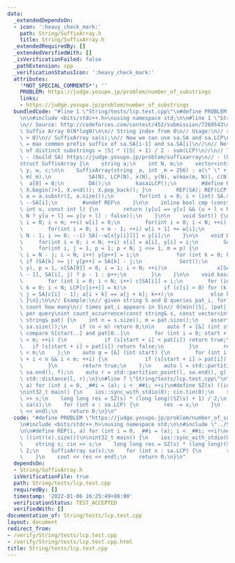 ```yaml
---
data:
  _extendedDependsOn:
  - icon: ':heavy_check_mark:'
    path: String/SuffixArray.h
    title: String/SuffixArray.h
  _extendedRequiredBy: []
  _extendedVerifiedWith: []
  _isVerificationFailed: false
  _pathExtension: cpp
  _verificationStatusIcon: ':heavy_check_mark:'
  attributes:
    '*NOT_SPECIAL_COMMENTS*': ''
    PROBLEM: https://judge.yosupo.jp/problem/number_of_substrings
    links:
    - https://judge.yosupo.jp/problem/number_of_substrings
  bundledCode: "#line 1 \"String/tests/lcp.test.cpp\"\n#define PROBLEM \"https://judge.yosupo.jp/problem/number_of_substrings\"\
    \n\n#include <bits/stdc++.h>\nusing namespace std;\n\n#line 1 \"String/SuffixArray.h\"\
    \n// Source: http://codeforces.com/contest/452/submission/7269543\n// Efficient\
    \ Suffix Array O(N*logN)\n\n// String index from 0\n// Usage:\n// string s;  (s[i]\
    \ > 0)\n// SuffixArray sa(s);\n// Now we can use sa.SA and sa.LCP\n// sa.LCP[i]\
    \ = max common prefix suffix of sa.SA[i-1] and sa.SA[i]\n//\n// Notes:\n// - Number\
    \ of distinct substrings = |S| * (|S| + 1) / 2 - sum(LCP)\n//\n// Tested:\n//\
    \ - (build SA) https://judge.yosupo.jp/problem/suffixarray\n// - (LCP) https://judge.yosupo.jp/problem/number_of_substrings\n\
    struct SuffixArray {\n    string a;\n    int N, m;\n    vector<int> SA, LCP, x,\
    \ y, w, c;\n\n    SuffixArray(string _a, int _m = 256) : a(\" \" + _a), N(a.length()),\
    \ m(_m),\n            SA(N), LCP(N), x(N), y(N), w(max(m, N)), c(N) {\n      \
    \  a[0] = 0;\n        DA();\n        kasaiLCP();\n        #define REF(X) { rotate(X.begin(),\
    \ X.begin()+1, X.end()); X.pop_back(); }\n        REF(SA); REF(LCP);\n       \
    \ a = a.substr(1, a.size());\n        for(int i = 0; i < (int) SA.size(); ++i)\
    \ --SA[i];\n        #undef REF\n    }\n\n    inline bool cmp (const int u, const\
    \ int v, const int l) {\n        return (y[u] == y[v] && (u + l < N && v + l <\
    \ N ? y[u + l] == y[v + l] : false));\n    }\n\n    void Sort() {\n        for(int\
    \ i = 0; i < m; ++i) w[i] = 0;\n        for(int i = 0; i < N; ++i) ++w[x[y[i]]];\n\
    \        for(int i = 0; i < m - 1; ++i) w[i + 1] += w[i];\n        for(int i =\
    \ N - 1; i >= 0; --i) SA[--w[x[y[i]]]] = y[i];\n    }\n\n    void DA() {\n   \
    \     for(int i = 0; i < N; ++i) x[i] = a[i], y[i] = i;\n        Sort();\n   \
    \     for(int i, j = 1, p = 1; p < N; j <<= 1, m = p) {\n            for(p = 0,\
    \ i = N - j; i < N; i++) y[p++] = i;\n            for (int k = 0; k < N; ++k)\
    \ if (SA[k] >= j) y[p++] = SA[k] - j;\n            Sort();\n            for(swap(x,\
    \ y), p = 1, x[SA[0]] = 0, i = 1; i < N; ++i)\n                x[SA[i]] = cmp(SA[i\
    \ - 1], SA[i], j) ? p - 1 : p++;\n        }\n    }\n\n    void kasaiLCP() {\n\
    \        for (int i = 0; i < N; i++) c[SA[i]] = i;\n        for (int i = 0, j,\
    \ k = 0; i < N; LCP[c[i++]] = k)\n            if (c[i] > 0) for (k ? k-- : 0,\
    \ j = SA[c[i] - 1]; a[i + k] == a[j + k]; k++);\n            else k = 0;\n   \
    \ }\n};\n\n// Example:\n// given string S and Q queries pat_i, for each query,\
    \ count how many\n// times pat_i appears in S\n// O(min(|S|, |pat|) * log(|S|))\
    \ per query\nint count_occurrence(const string& s, const vector<int>& sa, const\
    \ string& pat) {\n    int n = s.size(), m = pat.size();\n    assert(n == (int)\
    \ sa.size());\n    if (n < m) return 0;\n\n    auto f = [&] (int start) {  //\
    \ compare S[start..] and pat[0..]\n        for (int i = 0; start + i < n && i\
    \ < m; ++i) {\n            if (s[start + i] < pat[i]) return true;\n         \
    \   if (s[start + i] > pat[i]) return false;\n        }\n        return n - start\
    \ < m;\n    };\n    auto g = [&] (int start) {\n        for (int i = 0; start\
    \ + i < n && i < m; ++i) {\n            if (s[start + i] > pat[i]) return false;\n\
    \        }\n        return true;\n    };\n    auto l = std::partition_point(sa.begin(),\
    \ sa.end(), f);\n    auto r = std::partition_point(l, sa.end(), g);\n    return\
    \ std::distance(l, r);\n}\n#line 7 \"String/tests/lcp.test.cpp\"\n\n#define REP(i,\
    \ a) for (int i = 0, _##i = (a); i < _##i; ++i)\n#define SZ(x) ((int)(x).size())\n\
    \nint32_t main() {\n    ios::sync_with_stdio(0); cin.tie(0);\n    string s; cin\
    \ >> s;\n    long long res = SZ(s) * (long long)(SZ(s) + 1) / 2;\n    SuffixArray\
    \ sa(s);\n    for (int x : sa.LCP) {\n        res -= x;\n    }\n    cout << res\
    \ << endl;\n    return 0;\n}\n"
  code: "#define PROBLEM \"https://judge.yosupo.jp/problem/number_of_substrings\"\n\
    \n#include <bits/stdc++.h>\nusing namespace std;\n\n#include \"../SuffixArray.h\"\
    \n\n#define REP(i, a) for (int i = 0, _##i = (a); i < _##i; ++i)\n#define SZ(x)\
    \ ((int)(x).size())\n\nint32_t main() {\n    ios::sync_with_stdio(0); cin.tie(0);\n\
    \    string s; cin >> s;\n    long long res = SZ(s) * (long long)(SZ(s) + 1) /\
    \ 2;\n    SuffixArray sa(s);\n    for (int x : sa.LCP) {\n        res -= x;\n\
    \    }\n    cout << res << endl;\n    return 0;\n}\n"
  dependsOn:
  - String/SuffixArray.h
  isVerificationFile: true
  path: String/tests/lcp.test.cpp
  requiredBy: []
  timestamp: '2022-01-06 16:25:49+08:00'
  verificationStatus: TEST_ACCEPTED
  verifiedWith: []
documentation_of: String/tests/lcp.test.cpp
layout: document
redirect_from:
- /verify/String/tests/lcp.test.cpp
- /verify/String/tests/lcp.test.cpp.html
title: String/tests/lcp.test.cpp
---
```


